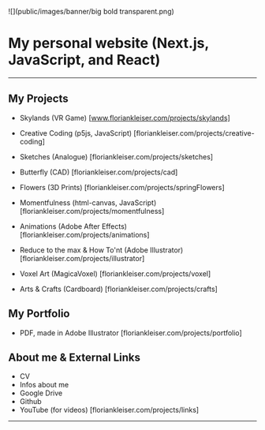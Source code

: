 ![](public/images/banner/big bold transparent.png)


# My personal website (Next.js, JavaScript, and React)

___

## My Projects
- Skylands (VR Game) 
    [www.floriankleiser.com/projects/skylands]

- Creative Coding (p5js, JavaScript)
    [floriankleiser.com/projects/creative-coding]

- Sketches (Analogue)
    [floriankleiser.com/projects/sketches]

- Butterfly (CAD)
    [floriankleiser.com/projects/cad]

- Flowers (3D Prints)
    [floriankleiser.com/projects/springFlowers]

- Momentfulness (html-canvas, JavaScript)
    [floriankleiser.com/projects/momentfulness]

- Animations (Adobe After Effects)
    [floriankleiser.com/projects/animations]

- Reduce to the max & How To'nt (Adobe Illustrator)
    [floriankleiser.com/projects/illustrator]

- Voxel Art (MagicaVoxel)
    [floriankleiser.com/projects/voxel]

- Arts & Crafts (Cardboard)
    [floriankleiser.com/projects/crafts]

## My Portfolio
- PDF, made in Adobe Illustrator
    [floriankleiser.com/projects/portfolio]

## About me & External Links
- CV
- Infos about me
- Google Drive
- Github
- YouTube (for videos)
    [floriankleiser.com/projects/links]

___
